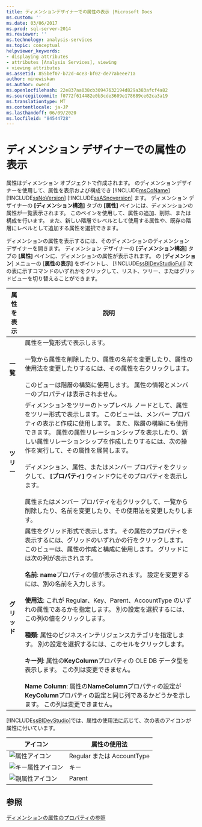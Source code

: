 ```yaml
---
title: ディメンションデザイナーでの属性の表示 |Microsoft Docs
ms.custom: ''
ms.date: 03/06/2017
ms.prod: sql-server-2014
ms.reviewer: ''
ms.technology: analysis-services
ms.topic: conceptual
helpviewer_keywords:
- displaying attributes
- attributes [Analysis Services], viewing
- viewing attributes
ms.assetid: 855bef07-b72d-4ce3-bf02-de77abeee71a
author: minewiskan
ms.author: owend
ms.openlocfilehash: 22e837aa038cb30947632194d829a383afcf4a82
ms.sourcegitcommit: f0772f614482e0b3cde3609e178689ce62ca3a19
ms.translationtype: MT
ms.contentlocale: ja-JP
ms.lasthandoff: 06/09/2020
ms.locfileid: "84544728"
---
```

# <a name="view-attributes-in-dimension-designer"></a>ディメンション デザイナーでの属性の表示
  属性はディメンション オブジェクトで作成されます。 のディメンションデザイナーを使用して、属性を表示および構成でき [!INCLUDE[msCoName](../../includes/msconame-md.md)] [!INCLUDE[ssNoVersion](../../includes/ssnoversion-md.md)] [!INCLUDE[ssASnoversion](../../includes/ssasnoversion-md.md)] ます。 ディメンション デザイナーの **[ディメンション構造]** タブの **[属性]** ペインには、ディメンションの属性が一覧表示されます。 このペインを使用して、属性の追加、削除、または構成を行います。 また、新しい階層でレベルとして使用する属性や、既存の階層にレベルとして追加する属性を選択できます。

 ディメンションの属性を表示するには、そのディメンションのディメンション デザイナーを開きます。 ディメンション デザイナーの **[ディメンション構造]** タブの **[属性]**  ペインに、ディメンションの属性が表示されます。 の [**ディメンション**] メニューの [**属性の表示]** をポイントし、 [!INCLUDE[ssBIDevStudioFull](../../includes/ssbidevstudiofull-md.md)] 次の表に示すコマンドのいずれかをクリックして、リスト、ツリー、またはグリッドビューを切り替えることができます。

|属性を表示|説明|
|------------------------|-----------------|
|**一覧**|属性を一覧形式で表示します。<br /><br /> 一覧から属性を削除したり、属性の名前を変更したり、属性の使用法を変更したりするには、その属性を右クリックします。<br /><br /> このビューは階層の構築に使用します。 属性の情報とメンバーのプロパティは表示されません。|
|**ツリー**|ディメンションをツリーのトップレベル ノードとして、属性をツリー形式で表示します。 このビューは、メンバー プロパティの表示と作成に使用します。 また、階層の構築にも使用できます。 属性の属性リレーションシップを表示したり、新しい属性リレーションシップを作成したりするには、次の操作を実行して、その属性を展開します。<br /><br /> ディメンション、属性、またはメンバー プロパティをクリックして、 **[プロパティ]** ウィンドウにそのプロパティを表示します。<br /><br /> 属性またはメンバー プロパティを右クリックして、一覧から削除したり、名前を変更したり、その使用法を変更したりします。|
|**グリッド**|属性をグリッド形式で表示します。 その属性のプロパティを表示するには、グリッドのいずれかの行をクリックします。  このビューは、属性の作成と構成に使用します。 グリッドには次の列が表示されます。<br /><br /> **名前**: **name**プロパティの値が表示されます。 設定を変更するには、別の名前を入力します。<br /><br /> **使用法**: これが Regular、Key、Parent、AccountType のいずれの属性であるかを指定します。 別の設定を選択するには、この列の値をクリックします。<br /><br /> **種類**: 属性のビジネスインテリジェンスカテゴリを指定します。 別の設定を選択するには、このセルをクリックします。<br /><br /> **キー列**: 属性の**KeyColumn**プロパティの OLE DB データ型を表示します。 この列は変更できません。<br /><br /> **Name Column**: 属性の**NameColumn**プロパティの設定が**KeyColumn**プロパティの設定と同じ列であるかどうかを示します。 この列は変更できません。|

 [!INCLUDE[ssBIDevStudio](../../includes/ssbidevstudio-md.md)]では、属性の使用法に応じて、次の表のアイコンが属性に付いています。

|アイコン|属性の使用法|
|----------|---------------------|
|![属性アイコン](../media/as-icon-attribute.gif "属性アイコン")|Regular または AccountType|
|![キー属性アイコン](../media/as-icon-key-attribute.gif "キー属性アイコン")|キー|
|![親属性アイコン](../media/as-icon-parent-attribute.gif "親属性アイコン")|Parent|

## <a name="see-also"></a>参照
 [ディメンションの属性のプロパティの参照](dimension-attribute-properties-reference.md)


